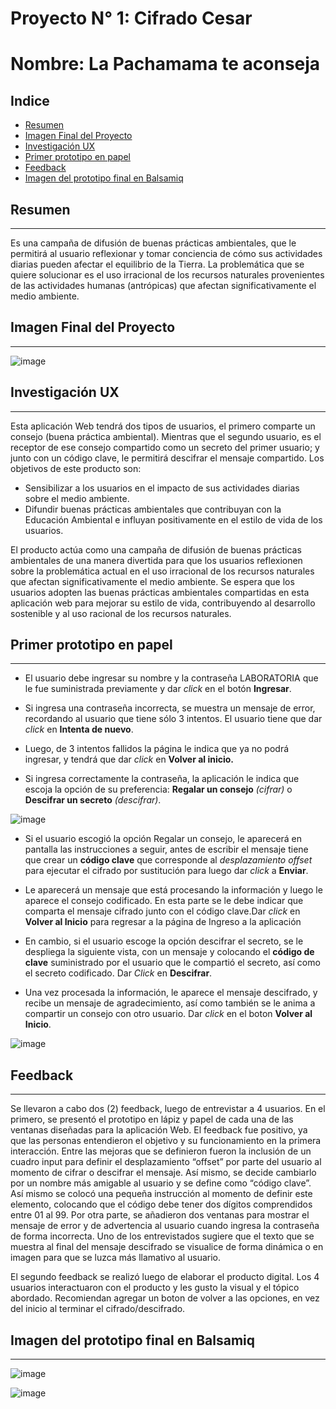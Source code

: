 
# Proyecto N° 1: Cifrado Cesar
# Nombre: La Pachamama te aconseja 

## Indice
- [Resumen](#Resumen)
- [Imagen Final del Proyecto](#imagen-final-del-proyecto) 
- [Investigación UX](#investigación-UX)
- [Primer prototipo en papel](#primer-prototipo-en-papel)
- [Feedback](#feedback)
- [Imagen del prototipo final en Balsamiq](#imagen-del-prototipo-final-en-balsamiq)


## Resumen
- - -

Es una campaña de difusión de buenas prácticas ambientales, que le permitirá al usuario reflexionar y tomar conciencia de cómo sus actividades diarias pueden afectar el equilibrio de la Tierra. La problemática que se quiere solucionar es el uso irracional de los recursos naturales provenientes de las actividades humanas (antrópicas) que afectan significativamente el medio ambiente.

## Imagen Final del Proyecto
---

![image](https://user-images.githubusercontent.com/50186958/59644378-4b589680-9132-11e9-983b-f2a7470f3aad.png)

## Investigación UX 
---
Esta aplicación Web tendrá dos tipos de usuarios, el primero comparte un consejo (buena práctica ambiental). Mientras que el segundo usuario, es el receptor de ese consejo compartido como un secreto del primer usuario; y junto con un código clave, le permitirá descifrar el mensaje compartido. Los objetivos de este producto son:

- Sensibilizar a los usuarios en el impacto de sus actividades diarias sobre el medio ambiente.
- Difundir buenas prácticas ambientales que contribuyan con la Educación Ambiental e influyan positivamente en el estilo de vida de los usuarios.

El producto actúa como una campaña de difusión de buenas prácticas ambientales de una manera divertida para que los usuarios reflexionen sobre la problemática actual en el uso irracional de los recursos naturales que afectan significativamente el medio ambiente. Se espera que los usuarios adopten las buenas prácticas ambientales compartidas en esta aplicación web para mejorar su estilo de vida, contribuyendo al desarrollo sostenible y al uso racional de los recursos naturales.

## Primer prototipo en papel
---

- El usuario debe ingresar su nombre y la contraseña LABORATORIA que le fue suministrada previamente y dar _click_ en el botón **Ingresar**.

- Si ingresa una contraseña incorrecta, se muestra un mensaje de error, recordando al usuario que tiene sólo 3 intentos. El usuario tiene que dar _click_ en **Intenta de nuevo**.

- Luego, de 3 intentos fallidos la página le indica que ya no podrá ingresar, y tendrá que dar _click_ en **Volver al inicio.**

- Si ingresa correctamente la contraseña, la aplicación le indica que escoja la opción de su preferencia: **Regalar un consejo** _(cifrar)_ o **Descifrar un secreto** _(descifrar)_. 

![image](https://user-images.githubusercontent.com/50186958/59278055-ed561b80-8c26-11e9-8133-9d51660da5f2.png)

- Si el usuario escogió la opción Regalar un consejo, le aparecerá en pantalla las instrucciones a seguir, antes de escribir el mensaje tiene que crear un **código clave** que corresponde al _desplazamiento offset_ para ejecutar el cifrado por sustitución para luego dar _click_ a **Enviar**.

- Le aparecerá un mensaje que está procesando la información y luego le aparece el consejo codificado. En esta parte se le debe indicar que comparta el mensaje cifrado junto con el código clave.Dar _click_ en **Volver al Inicio** para regresar a la página de Ingreso a la aplicación

- En cambio, si el usuario escoge la opción descifrar el secreto, se le despliega la siguiente vista, con un mensaje y colocando el **código de clave** suministrado por el usuario que le compartió el secreto, así como el secreto codificado. Dar _Click_ en **Descifrar**.

- Una vez procesada la información, le aparece el mensaje descifrado, y recibe un mensaje de agradecimiento, así como también se le anima a compartir un consejo con otro usuario. Dar _click_ en el boton **Volver al Inicio**.

![image](https://user-images.githubusercontent.com/50186958/59278616-f2679a80-8c27-11e9-8f6c-76624860105f.png)

## Feedback
---
Se llevaron a cabo dos (2) feedback, luego de entrevistar a 4 usuarios. En el primero, se presentó el prototipo en lápiz y papel de cada una de las ventanas diseñadas para la aplicación Web. El feedback fue positivo, ya que las personas entendieron el objetivo y su funcionamiento en la primera interacción. Entre las mejoras que se definieron fueron la inclusión de un cuadro input para definir el desplazamiento “offset” por parte del usuario al momento de cifrar o descifrar el mensaje. Así mismo, se decide cambiarlo por un nombre más amigable al usuario y se define como “código clave”. Así mismo se colocó una pequeña instrucción al momento de definir este elemento, colocando que el código debe tener dos dígitos comprendidos entre 01 al 99. Por otra parte, se añadieron dos ventanas para mostrar el mensaje de error y de advertencia al usuario cuando ingresa la contraseña de forma incorrecta. Uno de los entrevistados sugiere que el texto que se muestra al final del mensaje descifrado se visualice de forma dinámica o en imagen para que se luzca más llamativo al usuario. 

El segundo feedback se realizó luego de elaborar el producto digital. Los 4 usuarios interactuaron con el producto y les gusto la visual y el tópico abordado. Recomiendan agregar un boton de volver a las opciones, en vez del inicio al terminar el cifrado/descifrado.

## Imagen del prototipo final en Balsamiq
---

![image](https://user-images.githubusercontent.com/50186958/58821308-64256000-85fa-11e9-8704-a40316843496.png)

![image](https://user-images.githubusercontent.com/50186958/58821462-b9fa0800-85fa-11e9-97ff-de26c3dbe569.png)
